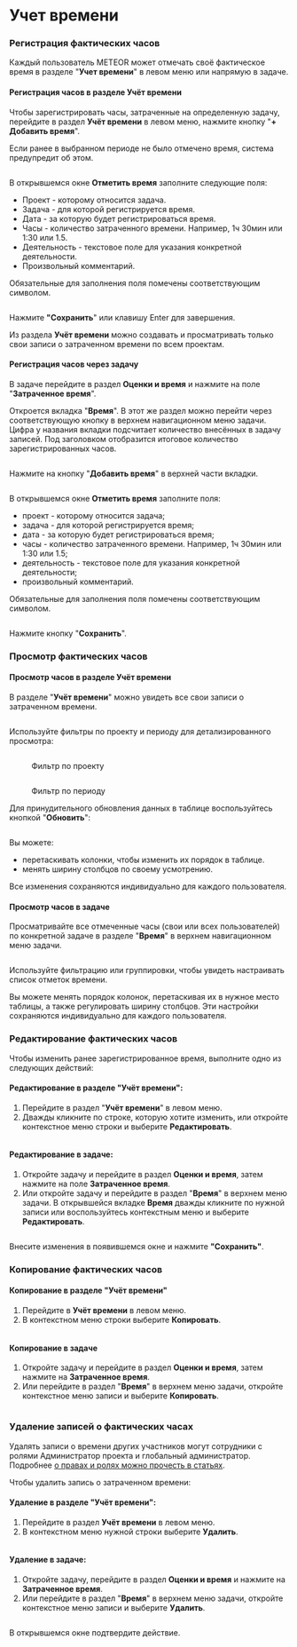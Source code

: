 # Учет времени

### Регистрация фактических часов

Каждый пользователь METEOR может отмечать своё фактическое время в разделе "**Учет времени**" в левом меню или напрямую в задаче.

#### Регистрация часов в разделе Учёт времени

Чтобы зарегистрировать часы, затраченные на определенную задачу, перейдите в раздел **Учёт времени** в левом меню, нажмите кнопку "**+ Добавить время**".

Если ранее в выбранном периоде не было отмечено время, система предупредит об этом.

<figure><img src="../../.gitbook/assets/image (90).png" alt=""><figcaption></figcaption></figure>

В открывшемся окне **Отметить время** заполните следующие поля:

* Проект - которому относится задача.
* Задача - для которой регистрируется время.
* Дата - за которую будет регистрироваться время.
* Часы - количество затраченного времени. Например, 1ч 30мин или 1:30 или 1.5.
* Деятельность - текстовое поле для указания конкретной деятельности.
* Произвольный комментарий.

Обязательные для заполнения поля помечены соответствующим символом.

<figure><img src="../../.gitbook/assets/image (80).png" alt=""><figcaption></figcaption></figure>

Нажмите **"Сохранить**" или клавишу Enter для завершения.

Из раздела **Учёт времени** можно создавать и просматривать только свои записи о затраченном времени по всем проектам.

#### Регистрация часов через задачу

В задаче перейдите в раздел **Оценки и время** и нажмите на поле "**Затраченное время**".

Откроется вкладка "**Время**". В этот же раздел можно перейти через соответствующую кнопку в верхнем навигационном меню задачи. Цифра у названия вкладки подсчитает количество внесённых в задачу записей. Под заголовком отобразится итоговое количество зарегистрированных часов.

<figure><img src="../../.gitbook/assets/image (81).png" alt=""><figcaption></figcaption></figure>

Нажмите на кнопку "**Добавить время**" в верхней части вкладки.

<figure><img src="../../.gitbook/assets/image (82).png" alt=""><figcaption></figcaption></figure>

В открывшемся окне **Отметить время** заполните поля:

* проект - которому относится задача;
* задача - для которой регистрируется время;
* дата - за которую будет регистрироваться время;
* часы - количество затраченного времени. Например, 1ч 30мин или 1:30 или 1.5;
* деятельность - текстовое поле для указания конкретной деятельности;
* произвольный комментарий.

Обязательные для заполнения поля помечены соответствующим символом.

<figure><img src="../../.gitbook/assets/image (83).png" alt=""><figcaption></figcaption></figure>

Нажмите кнопку "**Сохранить**".

### Просмотр фактических часов

#### Просмотр часов в разделе Учёт времени

В разделе "**Учёт времени**" можно увидеть все свои записи о затраченном времени.

<figure><img src="../../.gitbook/assets/image (91).png" alt=""><figcaption></figcaption></figure>

Используйте фильтры по проекту и периоду для детализированного просмотра:

<figure><img src="../../.gitbook/assets/image (92).png" alt=""><figcaption><p>Фильтр по проекту</p></figcaption></figure>

<figure><img src="../../.gitbook/assets/image (93).png" alt=""><figcaption><p>Фильтр по периоду</p></figcaption></figure>

Для принудительного обновления данных в таблице воспользуйтесь кнопкой "**Обновить**":

<figure><img src="../../.gitbook/assets/image (94).png" alt=""><figcaption></figcaption></figure>

Вы можете:

* перетаскивать колонки, чтобы изменить их порядок в таблице.
* менять ширину столбцов по своему усмотрению.

Все изменения сохраняются индивидуально для каждого пользователя.

#### Просмотр часов в задаче

Просматривайте все отмеченные часы (свои или всех пользователей) по конкретной задаче в разделе "**Время**" в верхнем навигационном меню задачи.

<figure><img src="../../.gitbook/assets/image (99).png" alt=""><figcaption></figcaption></figure>

Используйте фильтрацию или группировки, чтобы увидеть настраивать список отметок времени.

Вы можете менять порядок колонок, перетаскивая их в нужное место таблицы, а также регулировать ширину столбцов. Эти настройки сохраняются индивидуально для каждого пользователя.

### Редактирование фактических часов

Чтобы изменить ранее зарегистрированное время, выполните одно из следующих действий:

#### Редактирование в разделе "Учёт времени":

1. Перейдите в раздел "**Учёт времени**" в левом меню.
2. Дважды кликните по строке, которую хотите изменить, или откройте контекстное меню строки и выберите **Редактировать**.

<figure><img src="../../.gitbook/assets/image (95).png" alt=""><figcaption></figcaption></figure>

#### Редактирование в задаче:

1. Откройте задачу и перейдите в раздел **Оценки и время**, затем нажмите на поле **Затраченное время**.
2. Или откройте задачу и перейдите в раздел "**Время**" в верхнем меню задачи. В открывшейся вкладке **Время** дважды кликните по нужной записи или воспользуйтесь контекстным меню и выберите **Редактировать**.

<figure><img src="../../.gitbook/assets/image (100).png" alt=""><figcaption></figcaption></figure>

Внесите изменения в появившемся окне и нажмите **"Сохранить"**.

### Копирование фактических часов

#### Копирование в разделе "Учёт времени"

1. Перейдите в **Учёт времени** в левом меню.
2. В контекстном меню строки выберите **Копировать**.

<figure><img src="../../.gitbook/assets/image (96).png" alt=""><figcaption></figcaption></figure>

#### Копирование в задаче

1. Откройте задачу и перейдите в раздел **Оценки и время**, затем нажмите на **Затраченное время**.
2. Или перейдите в раздел "**Время**" в верхнем меню задачи, откройте контекстное меню записи и выберите **Копировать**.

<figure><img src="../../.gitbook/assets/image (101).png" alt=""><figcaption></figcaption></figure>

### Удаление записей о фактических часах

Удалять записи о времени других участников могут сотрудники с ролями Администратор проекта и глобальный администратор. Подробнее [о правах и ролях можно прочесть в статьях](../../rukovodstvo-administratora/polzovateli-zapolniteli-i-gruppy/roli-i-prava/).

Чтобы удалить запись о затраченном времени:

#### Удаление в разделе "Учёт времени":

1. Перейдите в раздел **Учёт времени** в левом меню.
2. В контекстном меню нужной строки выберите **Удалить**.

<figure><img src="../../.gitbook/assets/image (97).png" alt=""><figcaption></figcaption></figure>

#### Удаление в задаче:

1. Откройте задачу, перейдите в раздел **Оценки и время** и нажмите на **Затраченное время**.
2. Или перейдите в раздел "**Время**" в верхнем меню задачи, откройте контекстное меню записи и выберите **Удалить**.

<figure><img src="../../.gitbook/assets/image (102).png" alt=""><figcaption></figcaption></figure>

В открывшемся окне подтвердите действие.

<figure><img src="../../.gitbook/assets/image (150).png" alt=""><figcaption></figcaption></figure>
